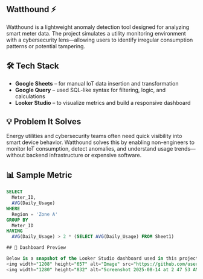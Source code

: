 ## Watthound ⚡

Watthound is a lightweight anomaly detection tool designed for analyzing smart meter data. The project simulates a utility monitoring environment with a cybersecurity lens—allowing users to identify irregular consumption patterns or potential tampering.

## 🛠️ Tech Stack

- **Google Sheets** – for manual IoT data insertion and transformation  
- **Google Query** – used SQL-like syntax for filtering, logic, and calculations  
- **Looker Studio** – to visualize metrics and build a responsive dashboard  

## 💡 Problem It Solves

Energy utilities and cybersecurity teams often need quick visibility into smart device behavior. Watthound solves this by enabling non-engineers to monitor IoT consumption, detect anomalies, and understand usage trends—without backend infrastructure or expensive software.

## 📊 Sample Metric

```sql
SELECT 
  Meter_ID, 
  AVG(Daily_Usage) 
WHERE 
  Region = 'Zone A' 
GROUP BY 
  Meter_ID 
HAVING 
  AVG(Daily_Usage) > 2 * (SELECT AVG(Daily_Usage) FROM Sheet1)

## 📸 Dashboard Preview

Below is a snapshot of the Looker Studio dashboard used in this project, visualizing anomalies in smart meter energy data by region and device type.
<img width="1208" height="657" alt="Image" src="https://github.com/user-attachments/assets/b2d3f0a9-3e33-4f48-9080-aca079c5fffc" />
<img width="1280" height="832" alt="Screenshot 2025-08-14 at 2 47 53 AM" src="https://github.com/user-attachments/assets/459ad47b-f536-467e-811b-aa892c8f8da4" />
